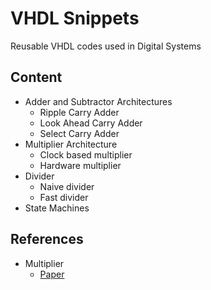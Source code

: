 # VHDL Snippets

Reusable VHDL codes used in Digital Systems

## Content
* Adder and Subtractor Architectures
  * Ripple Carry Adder
  * Look Ahead Carry Adder
  * Select Carry Adder
* Multiplier Architecture
  * Clock based multiplier
  * Hardware multiplier
* Divider
  * Naive divider
  * Fast divider
* State Machines


## References

* Multiplier
  * [Paper](htttp://eee.guc.edu.eg/Courses/Electronics/ELCT706%20Microelectronics%20Lab/winter%202014/Multipliers.pdf)